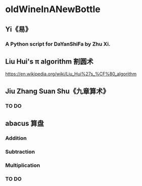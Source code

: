 # oldWineInANewBottle
##   Yi《易》
###     A Python script for DaYanShiFa by Zhu Xi.
##   Liu Hui's π algorithm 割圆术
https://en.wikipedia.org/wiki/Liu_Hui%27s_%CF%80_algorithm
##   Jiu Zhang Suan Shu《九章算术》
###     TO DO
##   abacus 算盘
###     Addition
###     Subtraction
###     Multiplication
###     TO DO
